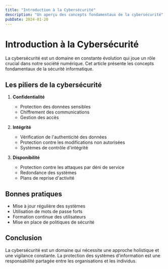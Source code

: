 ```yaml
---
title: "Introduction à la Cybersécurité"
description: "Un aperçu des concepts fondamentaux de la cybersécurité"
pubDate: 2024-01-20
---
```


# Introduction à la Cybersécurité

La cybersécurité est un domaine en constante évolution qui joue un rôle crucial dans notre société numérique. Cet article présente les concepts fondamentaux de la sécurité informatique.

## Les piliers de la cybersécurité

1. **Confidentialité**
   - Protection des données sensibles
   - Chiffrement des communications
   - Gestion des accès

2. **Intégrité**
   - Vérification de l'authenticité des données
   - Protection contre les modifications non autorisées
   - Systèmes de contrôle d'intégrité

3. **Disponibilité**
   - Protection contre les attaques par déni de service
   - Redondance des systèmes
   - Plans de reprise d'activité

## Bonnes pratiques

- Mise à jour régulière des systèmes
- Utilisation de mots de passe forts
- Formation continue des utilisateurs
- Mise en place de politiques de sécurité

## Conclusion

La cybersécurité est un domaine qui nécessite une approche holistique et une vigilance constante. La protection des systèmes d'information est une responsabilité partagée entre les organisations et les individus. 